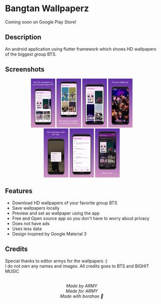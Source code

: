# Bangtan Wallpaperz

<!--<a href='https://play.google.com/store/apps/details?id=com.kimvinod.bts_lyricz'><img alt='Get it on Google Play' src='https://play.google.com/intl/en_us/badges/static/images/badges/en_badge_web_generic.png' height="80" /></a>-->
Coming soon on Google Play Store!

## Description
An android application using flutter framework which shows HD wallpapers of the biggest group BTS.

## Screenshots
<p align = "center">
  <img src="https://github.com/KimVinod/bts-wallpaperz/blob/main/screenshots/home.png" width="16%" unselectable="on"/>
  <img src="https://github.com/KimVinod/bts-wallpaperz/blob/main/screenshots/downloads.png" width="16%" unselectable="on"/>
  <img src="https://github.com/KimVinod/bts-wallpaperz/blob/main/screenshots/category.png" width="16%" unselectable="on"/>
  <img src="https://github.com/KimVinod/bts-wallpaperz/blob/main/screenshots/preview.png" width="16%" unselectable="on"/> <br>
  <img src="https://github.com/KimVinod/bts-wallpaperz/blob/main/screenshots/set.png" width="16%" unselectable="on"/>
  <img src="https://github.com/KimVinod/bts-wallpaperz/blob/main/screenshots/settings.png" width="16%" unselectable="on"/>
  <img src="https://github.com/KimVinod/bts-wallpaperz/blob/main/screenshots/dark.png" width="16%" unselectable="on"/>
</p>

## Features
<ul>
  <li>Download HD wallpapers of your favorite group BTS</li>
  <li>Save wallpapers locally</li>
  <li>Preview and set as wallpaper using the app</li>
  <li>Free and Open source app so you don't have to worry about privacy</li>
  <li>Does not have ads</li>
  <li>Uses less data</li>
  <li>Design inspired by Google Material 3</li>
  <!--<li>In-app update feature provided by Google Play Core</li>-->
</ul>

<!--## Privacy Policy
Link: https://sites.google.com/view/bts-lyricz

## Version History
Link: https://sites.google.com/view/bts-lyricz-ver-->

## Credits
Special thanks to editor armys for the wallpapers :)<br>
I do not own any names and images. All credits goes to BTS and BIGHIT MUSIC<br>
<!--App icon credit: <a href="https://in.pinterest.com/pin/807340670713498489/">Lola</a>-->

<p align = "center">
 <br>
 <i>Made by ARMY</i><br>
 <i>Made for ARMY</i><br>
 <i>Made with borahae 💜</i>
